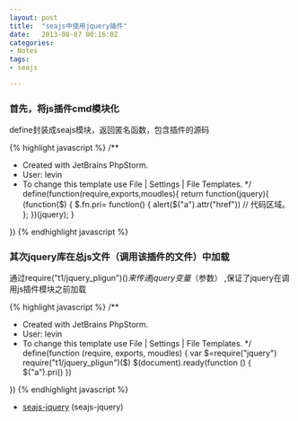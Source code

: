 ```yaml
---
layout: post
title:  "seajs中使用jquery插件"
date:   2013-08-07 00:16:02
categories: 
- Notes 
tags:
- seajs

---
```


### 首先，将js插件cmd模块化

define封装成seajs模块，返回匿名函数，包含插件的源码

{% highlight javascript %}
/**
 * Created with JetBrains PhpStorm.
 * User: levin
 * To change this template use File | Settings | File Templates.
 */
define(function(require,exports,moudles){
     return function(jquery){
         (function($) {
             $.fn.pri= function() {
                 alert($("a").attr("href"))
                 // 代码区域。
             };
         })(jquery);
     }
 
})
{% endhighlight javascript %}

### 其次jquery库在总js文件（调用该插件的文件）中加载

通过require("t1/jquery_pligun")($)来传递jquery变量（$参数） ,保证了jquery在调用js插件模块之前加载

{% highlight javascript %}
/**
 * Created with JetBrains PhpStorm.
 * User: levin
 * To change this template use File | Settings | File Templates.
 */
define(function (require, exports, moudles) {
    var $=require("jquery")
    require("t1/jquery_pligun")($)
    $(document).ready(function () {
        $("a").pri()
    })
 
 
})
{% endhighlight javascript %}

* [seajs-jquery](https://github.com/breakfriday/seajs-jquery) (seajs-jquery)